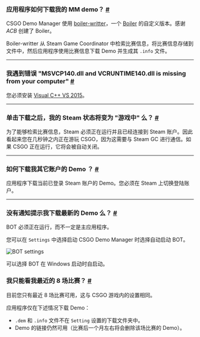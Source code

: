 <a class="anchor" id="how"></a>

### 应用程序如何下载我的 MM demo？ [#](/docs/downloads#how)

CSGO Demo Manager 使用 [boiler-writter](https://github.com/akiver/boiler-writter)，一个 [Boiler](https://bitbucket.org/ACB/boiler/) 的自定义版本。感谢 _ACB_ 创建了 Boiler。

Boiler-writter 从 Steam Game Coordinator 中检索比赛信息，将比赛信息存储到文件中，然后应用程序使用比赛信息下载 Demo 并生成其 `.info` 文件。

---

<a class="anchor" id="msvcp"></a>

### 我遇到错误 "MSVCP140.dll and VCRUNTIME140.dll is missing from your computer" [#](/docs/downloads#msvcp)

您必须安装 [Visual C++ VS 2015](https://www.microsoft.com/en-us/download/details.aspx?id=48145)。

---

<a class="anchor" id="steam-status"></a>

### 单击下载之后，我的 Steam 状态将变为 "游戏中" 么？ [#](/docs/downloads#steam-status)

为了能够检索比赛信息，Steam 必须正在运行并且已经连接到 Steam 账户。因此看起来您在几秒钟之内正在游玩 CSGO，因为这需要与 Steam GC 进行通信。如果 CSGO 正在运行，它将会被自动关闭。

---

<a class="anchor" id="others-accounts"></a>

### 如何下载我其它账户的 Demo ？ [#](/docs/downloads#others-accounts)

应用程序下载当前已登录 Steam 账户的 Demo。您必须在 Steam 上切换登陆账户。

---

<a class="anchor" id="notifications"></a>

### 没有通知提示我下载最新的 Demo 么？ [#](/docs/downloads#notifications)

BOT 必须正在运行，而不一定是主应用程序。

您可以在 `Settings` 中选择启动 CSGO Demo Manager 时选择自动启动 BOT。

![BOT settings](/images/docs/downloads/bot-settings.png)

<p class="has-text-warning">可以选择 BOT 在 Windows 启动时自启动。</p>

<a class="anchor" id="matches-number"></a>

### 我只能看我最近的 8 场比赛？ [#](/docs/downloads#matches-number)

目前您只有最近 8 场比赛可用，这与 CSGO 游戏内的设置相同。

应用程序仅在下述情况下载 Demo：

- `.dem` 和 `.info` 文件不在 `Setting` 设置的下载文件夹中。
- Demo 的链接仍然可用（比赛后一个月左右将会删除该场比赛的 Demo）。
